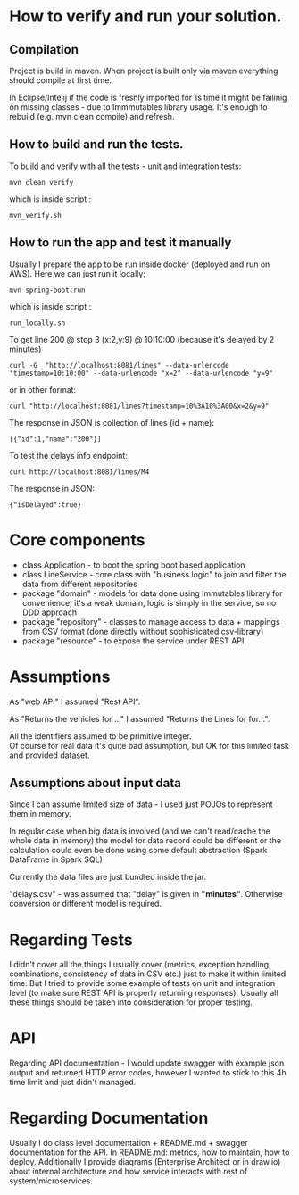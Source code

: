 #  How to verify and run your solution.

## Compilation
Project is build in maven.
When project is built only via maven everything should compile at first time.

In Eclipse/Intelij if the code is freshly imported for 1s time it might be failinig on missing classes - due to Immmutables library usage.
It's enough to rebuild (e.g. mvn clean compile) and refresh.

## How to build and run the tests.

To build and verify with all the tests - unit and integration tests:
```
mvn clean verify
```

which is inside script :
```
mvn_verify.sh
```

## How to run the app and test it manually
Usually I prepare the app to be run inside docker (deployed and run on AWS).
Here we can just run it locally:
```
mvn spring-boot:run
```

which is inside script :
```
run_locally.sh
```



To get line 200 @ stop 3 (x:2,y:9) @ 10:10:00 (because it's delayed by 2 minutes)
```
curl -G  "http://localhost:8081/lines" --data-urlencode "timestamp=10:10:00" --data-urlencode "x=2" --data-urlencode "y=9"
```
or in other format:
```
curl "http://localhost:8081/lines?timestamp=10%3A10%3A00&x=2&y=9"
```

The response in JSON is collection of lines (id + name):
```
[{"id":1,"name":"200"}]
```


To test the delays info endpoint:
```
curl http://localhost:8081/lines/M4
```

The response in JSON:
```
{"isDelayed":true}
```

# Core components
* class Application - to boot the spring boot based application
* class LineService - core class with "business logic" to join and filter the data from different repositories
* package "domain" - models for data done using Immutables library for convenience, it's a weak domain, logic is simply in the service, so no DDD approach
* package "repository" - classes to manage access to data + mappings from CSV format (done directly without sophisticated csv-library)
* package "resource" - to expose the service under REST API

# Assumptions

As "web API" I assumed "Rest API".

As "Returns the vehicles for ..." I assumed "Returns the Lines for for...".

All the identifiers assumed to be primitive integer.   
Of course for real data it's quite bad assumption, but OK for this limited task and provided dataset.


## Assumptions about input data
Since I can assume limited size of data - I used just POJOs to represent them in memory.


In regular case when big data is involved (and we can't read/cache the whole data in memory)
the model for data record could be different or the calculation could
even be done using some default abstraction (Spark DataFrame in Spark SQL)

Currently the data files are just bundled inside the jar.

"delays.csv" - was assumed that "delay" is given in **"minutes"**. Otherwise conversion or different model is required.

# Regarding Tests
I didn't cover all the things I usually cover (metrics, exception handling, combinations, consistency of data in CSV etc.)
just to make it within limited time.
But I tried to provide some example of tests on unit and integration level (to make sure REST API is properly returning responses).
Usually all these things should be taken into consideration for proper testing.

# API
Regarding API documentation - I would update swagger with example json output and returned HTTP error codes,
however I wanted to stick to this 4h time limit and just didn't managed.

# Regarding Documentation
Usually I do class level documentation + README.md + swagger documentation for the API.
In README.md: metrics, how to maintain, how to deploy.
Additionally I provide diagrams (Enterprise Architect or in draw.io) about internal architecture and how service interacts with rest of system/microservices.

